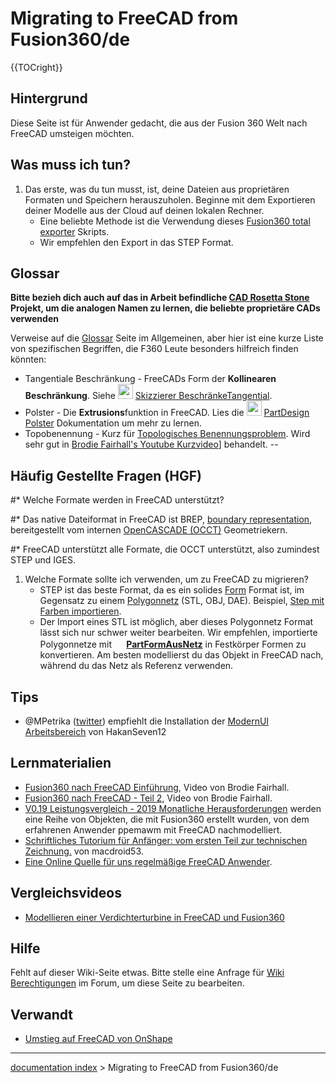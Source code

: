 # Migrating to FreeCAD from Fusion360/de
{{TOCright}}

## Hintergrund

Diese Seite ist für Anwender gedacht, die aus der Fusion 360 Welt nach FreeCAD umsteigen möchten.

## Was muss ich tun? 

1.  Das erste, was du tun musst, ist, deine Dateien aus proprietären Formaten und Speichern herauszuholen. Beginne mit dem Exportieren deiner Modelle aus der Cloud auf deinen lokalen Rechner.
    -   Eine beliebte Methode ist die Verwendung dieses [Fusion360 total exporter](https://github.com/Jnesselr/fusion-360-total-exporter) Skripts.
    -   Wir empfehlen den Export in das STEP Format.

## Glossar


**Bitte bezieh dich auch auf das in Arbeit befindliche [CAD Rosetta Stone](CAD_Rosetta_Stone/de.md) Projekt, um die analogen Namen zu lernen, die beliebte proprietäre CADs verwenden**

Verweise auf die [Glossar](Glossary/de.md) Seite im Allgemeinen, aber hier ist eine kurze Liste von spezifischen Begriffen, die F360 Leute besonders hilfreich finden könnten:

-   Tangentiale Beschränkung - FreeCADs Form der **Kollinearen Beschränkung**. Siehe <img alt="" src=images/Sketcher_ConstrainTangent.svg  style="width:24px;"> [Skizzierer BeschränkeTangential](Sketcher_ConstrainTangent/de#Zwischen_zwei_Linien_.28kollinear.29.md).
-   Polster - Die **Extrusions**funktion in FreeCAD. Lies die <img alt="" src=images/PartDesign_Pad.svg  style="width:24px;"> [PartDesign Polster](PartDesign_Pad/de.md) Dokumentation um mehr zu lernen.
-   Topobenennung - Kurz für [Topologisches Benennungsproblem](Topological_naming_problem/de.md). Wird sehr gut in [Brodie Fairhall\'s Youtube Kurzvideo](https://www.youtube.com/watch?v=6p2vqEEmWq4)\] behandelt.
--   

## Häufig Gestellte Fragen (HGF) 

\#\* Welche Formate werden in FreeCAD unterstützt?

\#\* Das native Dateiformat in FreeCAD ist BREP, [boundary representation](https://en.wikipedia.org/wiki/Boundary_representation), bereitgestellt vom internen [OpenCASCADE (OCCT)](OpenCASCADE/de.md) Geometriekern.

\#\* FreeCAD unterstützt alle Formate, die OCCT unterstützt, also zumindest STEP und IGES.

1.  Welche Formate sollte ich verwenden, um zu FreeCAD zu migrieren?
    -   STEP ist das beste Format, da es ein solides [Form](Shape/de.md) Format ist, im Gegensatz zu einem [Polygonnetz](Mesh/de.md) (STL, OBJ, DAE). Beispiel, [Step mit Farben importieren](https://forum.freecadweb.org/viewtopic.php?f=3&t=50308).
    -   Der Import eines STL ist möglich, aber dieses Polygonnetz Format lässt sich nur schwer weiter bearbeiten. Wir empfehlen, importierte Polygonnetze mit **<img src=images/Part_ShapeFromMesh.svg style="width:16px"> [PartFormAusNetz](Part_ShapeFromMesh/de.md)** in Festkörper Formen zu konvertieren. Am besten modellierst du das Objekt in FreeCAD nach, während du das Netz als Referenz verwenden.

## Tips

-   \@MPetrika ([twitter](https://twitter.com/MPetrikas/status/1362051484704264198)) empfiehlt die Installation der [ModernUI Arbeitsbereich](ModernUI_Workbench/de.md) von HakanSeven12

## Lernmaterialien

-   [Fusion360 nach FreeCAD Einführung](https://www.youtube.com/watch?v=_GxJkB23ZHM), Video von Brodie Fairhall.
-   [Fusion360 nach FreeCAD - Teil 2](https://www.youtube.com/watch?v=IESZD4QS3P8), Video von Brodie Fairhall.
-   [V0.19 Leistungsvergleich - 2019 Monatliche Herausforderungen](https://forum.freecadweb.org/viewtopic.php?f=36&t=50492) werden eine Reihe von Objekten, die mit Fusion360 erstellt wurden, von dem erfahrenen Anwender ppemawm mit FreeCAD nachmodelliert.
-   [Schriftliches Tutorium für Anfänger: vom ersten Teil zur technischen Zeichnung.](https://github.com/macdroid53/LearningFreeCAD) von macdroid53.
-   [Eine Online Quelle für uns regelmäßige FreeCAD Anwender](https://www.freecad.info/).

## Vergleichsvideos

-   [Modellieren einer Verdichterturbine in FreeCAD und Fusion360](https://www.youtube.com/watch?v=kirDbZd0dvI&feature=youtu.be)

## Hilfe

Fehlt auf dieser Wiki-Seite etwas. Bitte stelle eine Anfrage für [Wiki Berechtigungen](https://forum.freecadweb.org/viewtopic.php?f=21&t=6830) im Forum, um diese Seite zu bearbeiten.

## Verwandt

-   [Umstieg auf FreeCAD von OnShape](Migrating_to_FreeCAD_from_OnShape/de.md)

---
[documentation index](../README.md) > Migrating to FreeCAD from Fusion360/de
